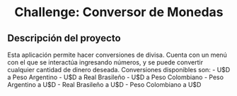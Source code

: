 <h1 align="center"> Challenge: Conversor de Monedas </h1>

<h2> Descripción del proyecto </h2>
Esta aplicación permite hacer conversiones de divisa. Cuenta con un menú con el que se interactúa ingresando números, y se puede convertir cualquier cantidad de dinero deseada. Conversiones disponibles son:
- U$D a Peso Argentino
- U$D a Real Brasileño
- U$D a Peso Colombiano
- Peso Argentino a U$D
- Real Brasileño a U$D 
- Peso Colombiano a U$D 

